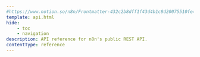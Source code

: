 ```yaml
---
#https://www.notion.so/n8n/Frontmatter-432c2b8dff1f43d4b1c8d20075510fe4
template: api.html
hide:
    - toc
    - navigation
description: API reference for n8n's public REST API.
contentType: reference
---
```



<redoc
  spec-url="/api/v1/openapi.yml"
  disable-search
  hide-hostname
  theme='{
    "typography": {
      "fontSize": "14px",
      "lineHeight": "1.2em",
      "fontFamily": "\"Open sans\", Helvetica, sans-serif",
      "headings": {
        "fontFamily": "\"Open sans\", Helvetica, sans-serif"
      }
    },
    "sidebar": {
      "backgroundColor": "#eaeaea",
      "width": "280px"
    }
  }' />
<script src="https://cdn.redoc.ly/redoc/latest/bundles/redoc.standalone.js"> </script>
